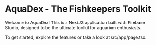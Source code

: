 # AquaDex - The Fishkeepers Toolkit

Welcome to AquaDex! This is a NextJS application built with Firebase Studio, designed to be the ultimate toolkit for aquarium enthusiasts.

To get started, explore the features or take a look at src/app/page.tsx.
